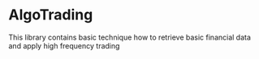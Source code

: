 # AlgoTrading
This library contains basic technique how to retrieve basic financial data and apply high frequency trading
